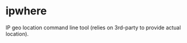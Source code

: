 ipwhere
=======

IP geo location command line tool (relies on 3rd-party to provide actual location).
